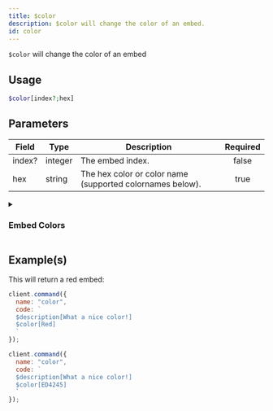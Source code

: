 ```yaml
---
title: $color
description: $color will change the color of an embed.
id: color
---
```


`$color` will change the color of an embed

## Usage

```php
$color[index?;hex]
```

## Parameters

| Field  | Type    | Description                                               | Required |
| ------ | ------- | --------------------------------------------------------- | :------: |
| index? | integer | The embed index.                                          |  false   |
| hex    | string  | The hex color or color name (supported colornames below). |   true   |

<details>
  <summary><h3> Embed Colors </h3></summary>

![c](https://placehold.co/15x15/000000/000000.png) Default <br />
![c](https://placehold.co/15x15/FFFFFF/FFFFFF.png) White <br />
![c](https://placehold.co/15x15/1ABC9C/1ABC9C.png) Aqua <br />
![c](https://placehold.co/15x15/57F287/57F287.png) Green <br />
![c](https://placehold.co/15x15/3498DB/3498DB.png) Blue <br />
![c](https://placehold.co/15x15/FFFF00/FFFF00.png) Yellow <br />
![c](https://placehold.co/15x15/9B59B6/9B59B6.png) Purple <br />
![c](https://placehold.co/15x15/E91E63/E91E63.png) LuminousVividPink <br />
![c](https://placehold.co/15x15/EB459E/EB459E.png) Fuchsia <br />
![c](https://placehold.co/15x15/F1C40F/F1C40F.png) Gold <br />
![c](https://placehold.co/15x15/E67E22/E67E22.png) Orange <br />
![c](https://placehold.co/15x15/ED4245/ED4245.png) Red <br />
![c](https://placehold.co/15x15/95A5A6/95A5A6.png) Grey <br />
![c](https://placehold.co/15x15/34495E/34495E.png) Navy <br />
![c](https://placehold.co/15x15/11806A/11806A.png) DarkAqua <br />
![c](https://placehold.co/15x15/1F8B4C/1F8B4C.png) DarkGreen <br />
![c](https://placehold.co/15x15/206694/206694.png) DarkBlue <br />
![c](https://placehold.co/15x15/71368A/71368A.png) DarkPurple <br />
![c](https://placehold.co/15x15/AD1457/AD1457.png) DarkVividPink <br />
![c](https://placehold.co/15x15/C27C0E/C27C0E.png) DarkGold <br />
![c](https://placehold.co/15x15/A84300/A84300.png) DarkOrange <br />
![c](https://placehold.co/15x15/992D22/992D22.png) DarkRed <br />
![c](https://placehold.co/15x15/979C9F/979C9F.png) DarkGrey <br />
![c](https://placehold.co/15x15/7F8C8D/7F8C8D.png) DarkerGrey <br />
![c](https://placehold.co/15x15/BCC0C0/BCC0C0.png) LightGrey <br />
![c](https://placehold.co/15x15/2C3E50/2C3E50.png) DarkNavy <br />
![c](https://placehold.co/15x15/5865F2/5865F2.png) Blurple <br />
![c](https://placehold.co/15x15/99AAB5/99AAB5.png) Greyple <br />
![c](https://placehold.co/15x15/2C2F33/2C2F33.png) DarkButNotBlack <br />
![c](https://placehold.co/15x15/23272A/23272A.png) NotQuiteBlack <br />
![c](https://placehold.co/15x15/000000/000000.png) Random

</details>

## Example(s)

This will return a red embed:

```javascript
client.command({
  name: "color",
  code: `
  $description[What a nice color!]
  $color[Red]
  `
});
```

```javascript
client.command({
  name: "color",
  code: `
  $description[What a nice color!]
  $color[ED4245]
  `
});
```
